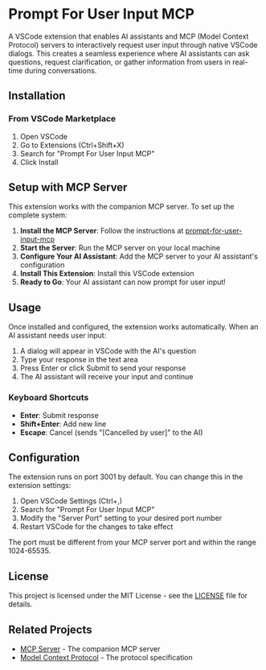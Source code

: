 # Prompt For User Input MCP

A VSCode extension that enables AI assistants and MCP (Model Context Protocol) servers to interactively request user input through native VSCode dialogs. This creates a seamless experience where AI assistants can ask questions, request clarification, or gather information from users in real-time during conversations.

## Installation

### From VSCode Marketplace

1. Open VSCode
2. Go to Extensions (Ctrl+Shift+X)
3. Search for "Prompt For User Input MCP"
4. Click Install

## Setup with MCP Server

This extension works with the companion MCP server. To set up the complete system:

1. **Install the MCP Server**: Follow the instructions at [prompt-for-user-input-mcp](https://github.com/goldensansapple/prompt-for-user-input-mcp)
2. **Start the Server**: Run the MCP server on your local machine
3. **Configure Your AI Assistant**: Add the MCP server to your AI assistant's configuration
4. **Install This Extension**: Install this VSCode extension
5. **Ready to Go**: Your AI assistant can now prompt for user input!

## Usage

Once installed and configured, the extension works automatically. When an AI assistant needs user input:

1. A dialog will appear in VSCode with the AI's question
2. Type your response in the text area
3. Press Enter or click Submit to send your response
4. The AI assistant will receive your input and continue

### Keyboard Shortcuts

- **Enter**: Submit response
- **Shift+Enter**: Add new line
- **Escape**: Cancel (sends "[Cancelled by user]" to the AI)

## Configuration

The extension runs on port 3001 by default. You can change this in the extension settings:

1. Open VSCode Settings (Ctrl+,)
2. Search for "Prompt For User Input MCP"
3. Modify the "Server Port" setting to your desired port number
4. Restart VSCode for the changes to take effect

The port must be different from your MCP server port and within the range 1024-65535.

## License

This project is licensed under the MIT License - see the [LICENSE](LICENSE) file for details.

## Related Projects

- [MCP Server](https://github.com/goldensansapple/prompt-for-user-input-mcp) - The companion MCP server
- [Model Context Protocol](https://github.com/modelcontextprotocol/specification) - The protocol specification
